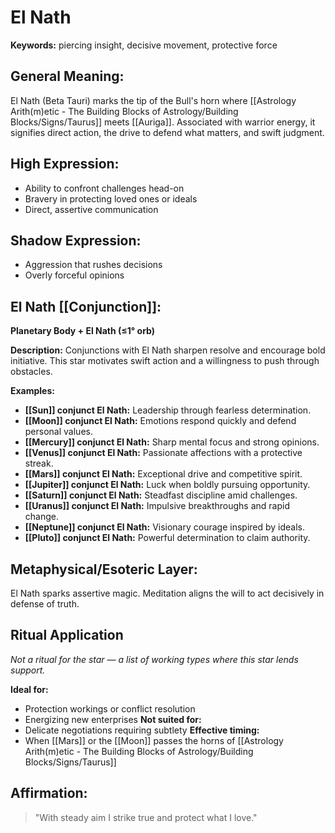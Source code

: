 # El Nath


**Keywords:** piercing insight, decisive movement, protective force

## General Meaning:
El Nath (Beta Tauri) marks the tip of the Bull's horn where
[[Astrology Arith(m)etic - The Building Blocks of Astrology/Building Blocks/Signs/Taurus]] meets [[Auriga]]. Associated with warrior energy, it
signifies direct action, the drive to defend what matters, and
swift judgment.

## High Expression:
- Ability to confront challenges head-on
- Bravery in protecting loved ones or ideals
- Direct, assertive communication

## Shadow Expression:
- Aggression that rushes decisions
- Overly forceful opinions

## El Nath [[Conjunction]]:

**Planetary Body + El Nath (≤1° orb)**

**Description:**
Conjunctions with El Nath sharpen resolve and encourage bold
initiative. This star motivates swift action and a willingness
to push through obstacles.

**Examples:**
- **[[Sun]] conjunct El Nath:** Leadership through fearless
  determination.
- **[[Moon]] conjunct El Nath:** Emotions respond quickly and defend
  personal values.
- **[[Mercury]] conjunct El Nath:** Sharp mental focus and strong
  opinions.
- **[[Venus]] conjunct El Nath:** Passionate affections with a
  protective streak.
- **[[Mars]] conjunct El Nath:** Exceptional drive and competitive
  spirit.
- **[[Jupiter]] conjunct El Nath:** Luck when boldly pursuing
  opportunity.
- **[[Saturn]] conjunct El Nath:** Steadfast discipline amid
  challenges.
- **[[Uranus]] conjunct El Nath:** Impulsive breakthroughs and rapid
  change.
- **[[Neptune]] conjunct El Nath:** Visionary courage inspired by
  ideals.
- **[[Pluto]] conjunct El Nath:** Powerful determination to claim
  authority.

## Metaphysical/Esoteric Layer:
El Nath sparks assertive magic. Meditation aligns the will to
act decisively in defense of truth.

## Ritual Application
*Not a ritual for the star — a list of working types where this star lends support.*

**Ideal for:**
- Protection workings or conflict resolution
- Energizing new enterprises
**Not suited for:**
- Delicate negotiations requiring subtlety
**Effective timing:**
- When [[Mars]] or the [[Moon]] passes the horns of [[Astrology Arith(m)etic - The Building Blocks of Astrology/Building Blocks/Signs/Taurus]]

## Affirmation:

> "With steady aim I strike true and protect what I love."

